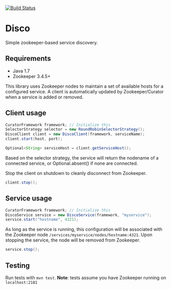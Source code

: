 [![Build Status](https://travis-ci.org/librato/disco-java.svg?branch=master)](https://travis-ci.org/librato/disco-java)

# Disco

Simple zookeeper-based service discovery.

## Requirements

 * Java 1.7
 * Zookeeper 3.4.5+

This library uses Zookeeper nodes to maintain a set of available hosts for
a configured service. A client is automatically updated by Zookeeper/Curator
when a service is added or removed.

## Client usage

```java
CuratorFramework framework; // Initialize this
SelectorStrategy selector = new RoundRobinSelectorStrategy();
DiscoClient client = new DiscoClient(framework, serviceName);
client.start(host, port);

Optional<String> serviceHost = client.getServiceHost();
```

Based on the selector strategy, the service will return the nodename of a
connected service, or Optional.absent() if none are connected.

Stop the client on shutdown to cleanly disconnect from Zookeeper.

```java
client.stop();
```

## Service usage

```java
CuratorFramework framework; // Initialize this
DiscoService service = new DiscoService(framework, "myservice");
service.start("hostname", 4321);
```

As long as the service is running, this configuration will be associated with the
Zookeeper node `/services/myservice/nodes/hostname:4321`. Upon stopping the
service, the node will be removed from Zookeeper.

```java
service.stop();
```

## Testing

Run tests with `mvn test`. **Note**: tests assume you have Zookeeper running on
`localhost:2181`
